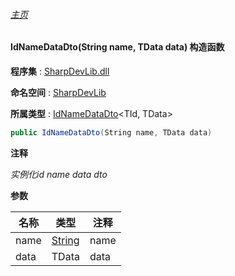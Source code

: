 ###### [主页](./Index.md "主页")

#### IdNameDataDto(String name, TData data) 构造函数

**程序集** : [SharpDevLib.dll](./SharpDevLib.assembly.md "SharpDevLib.dll")

**命名空间** : [SharpDevLib](./SharpDevLib.namespace.md "SharpDevLib")

**所属类型** : [IdNameDataDto](./SharpDevLib.IdNameDataDto.2.md "IdNameDataDto")\<TId, TData\>

``` csharp
public IdNameDataDto(String name, TData data)
```
**注释**

*实例化id name data dto*


**参数**

|名称|类型|注释|
|---|---|---|
|name|[String](https://learn.microsoft.com/en-us/dotnet/api/system.string "String")|name|
|data|TData|data|


